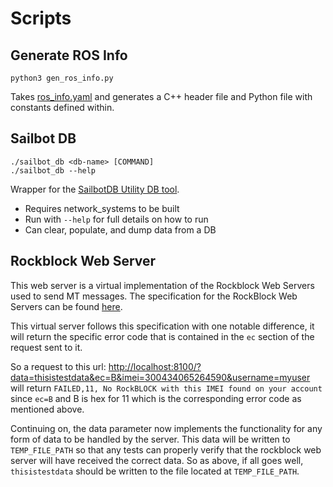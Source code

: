 # Scripts

## Generate ROS Info

```shell
python3 gen_ros_info.py
```

Takes [ros_info.yaml](../ros_info.yaml) and generates a C++ header file and Python file with constants defined within.

## Sailbot DB

```shell
./sailbot_db <db-name> [COMMAND]
./sailbot_db --help
```

Wrapper for the [SailbotDB Utility DB tool](../lib/sailbot_db/src/main.cpp).

- Requires network_systems to be built
- Run with `--help` for full details on how to run
- Can clear, populate, and dump data from a DB

## Rockblock Web Server

This web server is a virtual implementation of the Rockblock Web Servers used to send MT messages. The specification for
 the RockBlock Web Servers can be found
 [here](https://docs.groundcontrol.com/iot/rockblock/web-services/sending-mt-message).

This virtual server follows this specification with one notable difference, it will return the specific error code that
is contained in the `ec` section of the request sent to it.

So a request to this url: <http://localhost:8100/?data=thisistestdata&ec=B&imei=300434065264590&username=myuser> will return
`FAILED,11, No RockBLOCK with this IMEI found on your account` since `ec=B` and B is hex for 11 which is the
 corresponding error code as mentioned above.

Continuing on, the data parameter now implements the functionality for any form of data to be handled by the server. This data will be written to `TEMP_FILE_PATH` so that any tests can properly verify that the rockblock web server will have received the correct data. So as above, if all goes well, `thisistestdata` should be written to the file located at `TEMP_FILE_PATH`.
